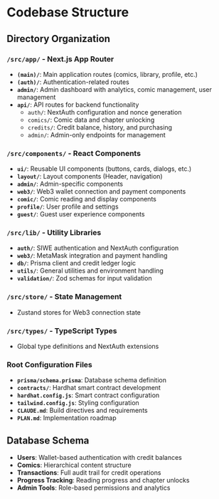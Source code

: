 # Codebase Structure

## Directory Organization

### `/src/app/` - Next.js App Router
- **`(main)/`**: Main application routes (comics, library, profile, etc.)
- **`(auth)/`**: Authentication-related routes
- **`admin/`**: Admin dashboard with analytics, comic management, user management
- **`api/`**: API routes for backend functionality
  - `auth/`: NextAuth configuration and nonce generation
  - `comics/`: Comic data and chapter unlocking
  - `credits/`: Credit balance, history, and purchasing
  - `admin/`: Admin-only endpoints for management

### `/src/components/` - React Components
- **`ui/`**: Reusable UI components (buttons, cards, dialogs, etc.)
- **`layout/`**: Layout components (Header, navigation)
- **`admin/`**: Admin-specific components
- **`web3/`**: Web3 wallet connection and payment components
- **`comic/`**: Comic reading and display components
- **`profile/`**: User profile and settings
- **`guest/`**: Guest user experience components

### `/src/lib/` - Utility Libraries
- **`auth/`**: SIWE authentication and NextAuth configuration
- **`web3/`**: MetaMask integration and payment handling
- **`db/`**: Prisma client and credit ledger logic
- **`utils/`**: General utilities and environment handling
- **`validation/`**: Zod schemas for input validation

### `/src/store/` - State Management
- Zustand stores for Web3 connection state

### `/src/types/` - TypeScript Types
- Global type definitions and NextAuth extensions

### Root Configuration Files
- **`prisma/schema.prisma`**: Database schema definition
- **`contracts/`**: Hardhat smart contract development
- **`hardhat.config.js`**: Smart contract configuration
- **`tailwind.config.js`**: Styling configuration
- **`CLAUDE.md`**: Build directives and requirements
- **`PLAN.md`**: Implementation roadmap

## Database Schema
- **Users**: Wallet-based authentication with credit balances
- **Comics**: Hierarchical content structure
- **Transactions**: Full audit trail for credit operations
- **Progress Tracking**: Reading progress and chapter unlocks
- **Admin Tools**: Role-based permissions and analytics